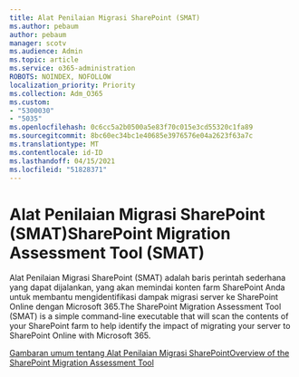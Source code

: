 ```yaml
---
title: Alat Penilaian Migrasi SharePoint (SMAT)
ms.author: pebaum
author: pebaum
manager: scotv
ms.audience: Admin
ms.topic: article
ms.service: o365-administration
ROBOTS: NOINDEX, NOFOLLOW
localization_priority: Priority
ms.collection: Adm_O365
ms.custom:
- "5300030"
- "5035"
ms.openlocfilehash: 0c6cc5a2b0500a5e83f70c015e3cd55320c1fa89
ms.sourcegitcommit: 8bc60ec34bc1e40685e3976576e04a2623f63a7c
ms.translationtype: MT
ms.contentlocale: id-ID
ms.lasthandoff: 04/15/2021
ms.locfileid: "51828371"
---
```

# <a name="sharepoint-migration-assessment-tool-smat"></a><span data-ttu-id="d3823-102">Alat Penilaian Migrasi SharePoint (SMAT)</span><span class="sxs-lookup"><span data-stu-id="d3823-102">SharePoint Migration Assessment Tool (SMAT)</span></span>

<span data-ttu-id="d3823-103">Alat Penilaian Migrasi SharePoint (SMAT) adalah baris perintah sederhana yang dapat dijalankan, yang akan memindai konten farm SharePoint Anda untuk membantu mengidentifikasi dampak migrasi server ke SharePoint Online dengan Microsoft 365.</span><span class="sxs-lookup"><span data-stu-id="d3823-103">The SharePoint Migration Assessment Tool (SMAT) is a simple command-line executable that will scan the contents of your SharePoint farm to help identify the impact of migrating your server to SharePoint Online with Microsoft 365.</span></span>

[<span data-ttu-id="d3823-104">Gambaran umum tentang Alat Penilaian Migrasi SharePoint</span><span class="sxs-lookup"><span data-stu-id="d3823-104">Overview of the SharePoint Migration Assessment Tool</span></span>](https://docs.microsoft.com/sharepointmigration/overview-of-the-sharepoint-migration-assessment-tool)

